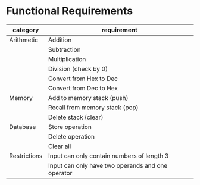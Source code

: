 # Functional Requirements
| category     | requirement                                       |
| ------------ | ------------------------------------------------- |
| Arithmetic   | Addition                                          |
|              | Subtraction                                       |
|              | Multiplication                                    |
|              | Division (check by 0)                             |
|              | Convert from Hex to Dec                           |
|              | Convert from Dec to Hex                           |
| Memory       | Add to memory stack (push)                        |
|              | Recall from memory stack (pop)                    |
|              | Delete stack (clear)                              |
| Database     | Store operation                                   |
|              | Delete operation                                  |
|              | Clear all                                         |
| Restrictions | Input can only contain numbers of length 3        |
|              | Input can only have two operands and one operator |